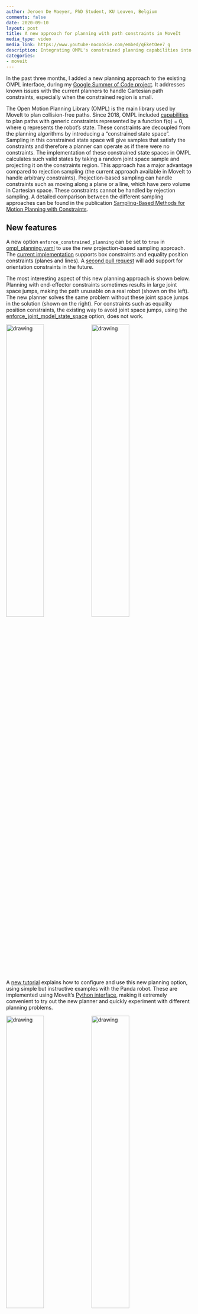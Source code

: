 ```yaml
---
author: Jeroen De Maeyer, PhD Student, KU Leuven, Belgium
comments: false
date: 2020-09-10
layout: post
title: A new approach for planning with path constraints in MoveIt
media_type: video
media_link: https://www.youtube-nocookie.com/embed/qEketOee7_g
description: Integrating OMPL's constrained planning capabilities into MoveIt
categories:
- moveit
---
```


In the past three months, I added a new planning approach to the existing OMPL interface, during my [Google Summer of Code project](https://summerofcode.withgoogle.com/organizations/5848470994288640/#5590997586673664). It addresses known issues with the current planners to handle Cartesian path constraints, especially when the constrained region is small.

The Open Motion Planning Library (OMPL) is the main library used by MoveIt to plan collision-free paths. Since 2018, OMPL included [capabilities](http://ompl.kavrakilab.org/constrainedPlanning.html) to plan paths with generic constraints represented by a function f(q) = 0, where q represents the robot’s state. These constraints are decoupled from the planning algorithms by introducing a “constrained state space”. Sampling in this constrained state space will give samples that satisfy the constraints and therefore a planner can operate as if there were no constraints. The implementation of these constrained state spaces in OMPL calculates such valid states by taking a random joint space sample and projecting it on the constraints region. This approach has a major advantage compared to rejection sampling (the current approach available in MoveIt to handle arbitrary constraints). Projection-based sampling can handle constraints such as moving along a plane or a line, which have zero volume in Cartesian space. These constraints cannot be handled by rejection sampling. A detailed comparison between the different sampling approaches can be found in the publication [Sampling-Based Methods for Motion Planning with Constraints](http://www.kavrakilab.org/publications/kingston2018sampling-based-methods-for-motion-planning.pdf).

## New features

A new option `enforce_constrained_planning` can be set to `true` in [ompl_planning.yaml](https://moveit.github.io/moveit_tutorials/doc/ompl_interface/ompl_interface_tutorial.html) to use the new projection-based sampling approach. The [current implementation](https://github.com/moveit/moveit/pull/2273) supports box constraints and equality position constraints (planes and lines). A [second pull request](https://github.com/JeroenDM/moveit/pull/6) will add support for orientation constraints in the future.

The most interesting aspect of this new planning approach is shown below. Planning with end-effector constraints sometimes results in large joint space jumps, making the path unusable on a real robot (shown on the left). The new planner solves the same problem without these joint space jumps in the solution (shown on the right). For constraints such as equality position constraints, the existing way to avoid joint space jumps, using the [enforce_joint_model_state_space](https://moveit.github.io/moveit_tutorials/doc/ompl_interface/ompl_interface_tutorial.html#enforce-planning-in-joint-space) option, does not work.

<img src="/assets/images/blog_posts/ompl_constrained_planning/pos_con_pose_model.gif" alt="drawing" width="45%"/>
<img src="/assets/images/blog_posts/ompl_constrained_planning/pos_con_new_planner.gif" alt="drawing" width="45%"/>

A [new tutorial](https://github.com/moveit/moveit_tutorials/pull/518) explains how to configure and use this new planning option, using simple but instructive examples with the Panda robot. These are implemented using MoveIt’s [Python interface](https://moveit.github.io/moveit_tutorials/doc/move_group_python_interface/move_group_python_interface_tutorial.html), making it extremely convenient to try out the new planner and quickly experiment with different planning problems.

<img src="/assets/images/blog_posts/ompl_constrained_planning/tutorial_case_2.gif" alt="drawing" width="45%"/>
<img src="/assets/images/blog_posts/ompl_constrained_planning/tutorial_case_3.gif" alt="drawing" width="45%"/>

These example problems are only the tip of the iceberg. An [external planning plugin](https://github.com/JeroenDM/elion) shows the potential of this new planning technique and allows you to test experimental constraints. In addition, alternative approaches to projection-based sampling are available in OMPL that could be used for a subset of the constraints.

<img src="/assets/images/blog_posts/ompl_constrained_planning/welding_example.gif" alt="drawing" width="45%"/>
<img src="/assets/images/blog_posts/ompl_constrained_planning/kuka_pos_con.gif" alt="drawing" width="45%"/>

The project also improved the existing code in many ways. More than 100 lines of unused code have been removed, the logging statements cleaned up and a surprising [bug](https://github.com/moveit/moveit/pull/2239) fixed. See [here](https://gist.github.com/JeroenDM/426e3a7e083049295bbcb660c9a98e63) for a complete list of the pull requests.


## Limitations

The main (temporary) drawback is that the code is still being reviewed and merged. So it can only be used by building MoveIt from source right now. Hopefully, we can quickly work through the review process. Feel free to provide feedback and help out!

A second limitation at the moment is the performance. It can be quite slow compared to the existing planners in MoveIt. With some contributions from seasoned C++ programmers, we should be able to improve performance. This will also make it practical to use planners that optimize the solution, such as `RRTstar` and `PRMstar`.

## Conclusion

I really enjoyed contributing to MoveIt and learned more about C++ debugging in these three months than during all my previous C++ projects. I would encourage anyone looking for an interesting problem to solve and a supportive community to consider contributing to MoveIt

Thank you, Mark Moll (PickNik), Omid Heidari (Idaho State University), and Felix von Drigalski (OMRON SINIC X) for mentoring me during the project. Also thank you to the MoveIt maintainers for generously spending time reviewing. For my project in particular thank you Michael Görner,  Robert Haschke, and Tyler Weaver.

You can find the full log of the project [here](https://github.com/moveit/moveit/issues/2092).
